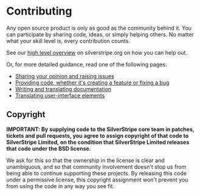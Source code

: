 # Contributing

Any open source product is only as good as the community behind it. You can participate by sharing code, ideas, or simply helping others. No matter what your skill level is, every contribution counts.

See our [high level overview](http://silverstripe.org/contributing-to-silverstripe) on silverstripe.org on how you can help out.

Or, for more detailed guidance, read one of the following pages:

 * [Sharing your opinion and raising issues](http://docs.silverstripe.org/en/3.2/contributing/issues_and_bugs/)
 * [Providing code, whether it's creating a feature or fixing a bug](http://docs.silverstripe.org/en/3.2/contributing/code/)
 * [Writing and translating documentation](http://docs.silverstripe.org/en/3.2/contributing/translations/)
 * [Translating user-interface elements](http://docs.silverstripe.org/en/3.2/contributing/translation_process/)

## Copyright

**IMPORTANT: By supplying code to the SilverStripe core team in patches, tickets and pull requests, you agree to assign copyright of that code to SilverStripe Limited, on the condition that SilverStripe Limited releases that code under the BSD license.**

We ask for this so that the ownership in the license is clear and unambiguous, and so that community involvement doesn't stop us from being able to continue supporting these projects. By releasing this code under a permissive license, this copyright assignment won't prevent you from using the code in any way you see fit.

